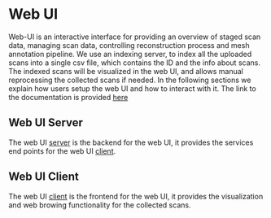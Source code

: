 # Web UI

Web-UI is an interactive interface for providing an overview of staged scan data, managing scan data, controlling reconstruction process and mesh annotation pipeline. We use an indexing server, to index all the uploaded scans into a single csv file, which contains the ID and the info about scans. The indexed scans will be visualized in the web UI, and allows manual reprocessing the collected scans if needed. In the following sections we explain how users setup the web UI and how to interact with it. The link to the documentation is provided [here](https://3dlg-hcvc.github.io/multiscan/read-the-docs/web-ui/index.html)

## Web UI Server

The web UI [server](web-server) is the backend for the web UI, it provides the services end points for the web UI [client](web-client).

## Web UI Client

The web UI [client](web-client) is the frontend for the web UI, it provides the visualization and web browing functionality for the collected scans.

